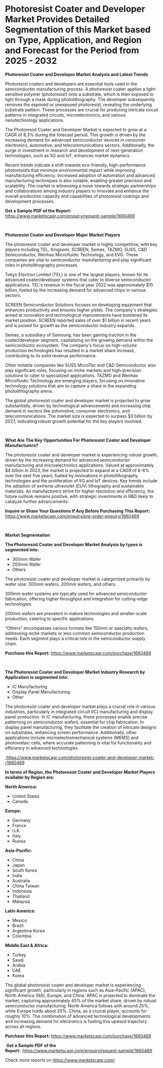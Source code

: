 <p><h1>Photoresist Coater and Developer Market Provides Detailed Segmentation of this Market based on Type, Application, and Region and Forecast for the Period from 2025 - 2032</h1></p><p><strong>Photoresist Coater and Developer Market Analysis and Latest Trends</strong></p>
<p><p>Photoresist coaters and developers are essential tools used in the semiconductor manufacturing process. A photoresist coater applies a light-sensitive polymer (photoresist) onto a substrate, which is then exposed to light through a mask during photolithography. The developer subsequently removes the exposed or unexposed photoresist, revealing the underlying substrate pattern. These processes are crucial for producing intricate circuit patterns in integrated circuits, microelectronics, and various nanotechnology applications.</p><p>The Photoresist Coater and Developer Market is expected to grow at a CAGR of 8.3% during the forecast period. This growth is driven by the increasing demand for advanced semiconductor devices in consumer electronics, automotive, and telecommunications sectors. Additionally, the surge in investment in research and development of next-generation technologies, such as 5G and IoT, enhances market dynamics.</p><p>Recent trends indicate a shift towards eco-friendly, high-performance photoresists that minimize environmental impact while improving manufacturing efficiency. Increased adoption of automation and advanced manufacturing techniques is also notable, enabling greater precision and scalability. The market is witnessing a move towards strategic partnerships and collaborations among industry players to innovate and enhance the overall production capacity and capabilities of photoresist coatings and development processes.</p></p>
<p><strong>Get a Sample PDF of the Report:&nbsp;</strong> <a href="https://www.marketscagr.com/enquiry/request-sample/1660469?utm_campaign=1869&utm_medium=2&utm_source=Github&utm_content=ia&utm_term=17012025&utm_id=photoresist-coater-and-developer">https://www.marketscagr.com/enquiry/request-sample/1660469</a></p>
<p>&nbsp;</p>
<p><strong>Photoresist Coater and Developer Major Market Players</strong></p>
<p><p>The photoresist coater and developer market is highly competitive, with key players including TEL, Kingsemi, SCREEN, Semes, TAZMO, SUSS, C&D Semiconductor, Wenhao Microfluidic Technology, and EVG. These companies are vital to semiconductor manufacturing and play significant roles in photolithography processes.</p><p>Tokyo Electron Limited (TEL) is one of the largest players, known for its advanced coater/developer systems that cater to diverse semiconductor applications. TEL's revenue in the fiscal year 2022 was approximately $15 billion, fueled by the increasing demand for advanced chips in various sectors.</p><p>SCREEN Semiconductor Solutions focuses on developing equipment that enhances productivity and ensures higher yields. The company's strategies aimed at innovation and technological improvements have bolstered its market position. SCREEN reported sales of over $1 billion in recent years and is poised for growth as the semiconductor industry expands.</p><p>Semes, a subsidiary of Samsung, has been gaining traction in the coater/developer segment, capitalizing on the growing demand within the semiconductor ecosystem. The company's focus on high-volume production technologies has resulted in a market share increase, contributing to its solid revenue performance.</p><p>Other notable companies like SUSS MicroTec and C&D Semiconductor also play significant roles, focusing on niche markets and high-precision solutions to cater to specialized applications. TAZMO and Wenhao Microfluidic Technology are emerging players, focusing on innovative technology solutions that aim to capture a share in the expanding photolithography arena.</p><p>The global photoresist coater and developer market is projected to grow substantially, driven by technological advancements and increasing chip demand in sectors like automotive, consumer electronics, and telecommunications. The market size is expected to surpass $3 billion by 2027, indicating robust growth potential for the key players involved.</p></p>
<p>&nbsp;</p>
<p><strong>What Are The Key Opportunities For Photoresist Coater and Developer Manufacturers?</strong></p>
<p><p>The photoresist coater and developer market is experiencing robust growth, driven by the increasing demand for advanced semiconductor manufacturing and microelectronics applications. Valued at approximately $4 billion in 2023, the market is projected to expand at a CAGR of 6-8% over the next five years, fueled by innovations in photolithography technologies and the proliferation of 5G and IoT devices. Key trends include the adoption of extreme ultraviolet (EUV) lithography and sustainable materials. As manufacturers strive for higher resolution and efficiency, the future outlook remains positive, with strategic investments in R&D likely to catalyze further advancements.</p></p>
<p><strong>Inquire or Share Your Questions If Any Before Purchasing This Report:</strong> <a href="https://www.marketscagr.com/enquiry/pre-order-enquiry/1660469?utm_campaign=1869&utm_medium=2&utm_source=Github&utm_content=ia&utm_term=17012025&utm_id=photoresist-coater-and-developer">https://www.marketscagr.com/enquiry/pre-order-enquiry/1660469</a></p>
<p>&nbsp;</p>
<p><strong>Market Segmentation</strong></p>
<p><strong>The Photoresist Coater and Developer Market Analysis by types is segmented into:</strong></p>
<p><ul><li>300mm Wafer</li><li>200mm Wafer</li><li>Others</li></ul></p>
<p><p>The photoresist coater and developer market is categorized primarily by wafer size: 300mm wafers, 200mm wafers, and others. </p><p>300mm wafer systems are typically used for advanced semiconductor fabrication, offering higher throughput and integration for cutting-edge technologies. </p><p>200mm wafers are prevalent in mature technologies and smaller-scale production, catering to specific applications. </p><p>“Others” encompasses various formats like 150mm or specialty wafers, addressing niche markets or less common semiconductor production needs. Each segment plays a critical role in the semiconductor supply chain.</p></p>
<p><strong>Purchase this Report:&nbsp;</strong><a href="https://www.marketscagr.com/purchase/1660469?utm_campaign=1869&utm_medium=2&utm_source=Github&utm_content=ia&utm_term=17012025&utm_id=photoresist-coater-and-developer">https://www.marketscagr.com/purchase/1660469</a></p>
<p>&nbsp;</p>
<p><strong>The Photoresist Coater and Developer Market Industry Research by Application is segmented into:</strong></p>
<p><ul><li>IC Manufacturing</li><li>Display Panel Manufacturing</li><li>Other</li></ul></p>
<p><p>The photoresist coater and developer market plays a crucial role in various industries, particularly in integrated circuit (IC) manufacturing and display panel production. In IC manufacturing, these processes enable precise patterning on semiconductor wafers, essential for chip fabrication. In display panel manufacturing, they facilitate the creation of intricate designs on substrates, enhancing screen performance. Additionally, other applications include microelectromechanical systems (MEMS) and photovoltaic cells, where accurate patterning is vital for functionality and efficiency in advanced technologies.</p></p>
<p><a href="https://www.marketscagr.com/photoresist-coater-and-developer-market-r1660469?utm_campaign=1869&utm_medium=2&utm_source=Github&utm_content=ia&utm_term=17012025&utm_id=photoresist-coater-and-developer">&nbsp;https://www.marketscagr.com/photoresist-coater-and-developer-market-r1660469</a></p>
<p><strong>In terms of Region, the Photoresist Coater and Developer Market Players available by Region are:</strong></p>
<p>
    <p> <strong> North America: </strong>
        <ul>
            <li>United States</li>
            <li>Canada</li>
        </ul>
        </p> 
    <p> <strong> Europe: </strong>
        <ul>
            <li>Germany</li>
            <li>France</li>
            <li>U.K.</li>
            <li>Italy</li>
            <li>Russia</li>
        </ul>
        </p> 
    <p> <strong> Asia-Pacific: </strong>
        <ul>
            <li>China</li>
            <li>Japan</li>
            <li>South Korea</li>
            <li>India</li>
            <li>Australia</li>
            <li>China Taiwan</li>
            <li>Indonesia</li>
            <li>Thailand</li>
            <li>Malaysia</li>
        </ul>
        </p> 
    <p> <strong> Latin America: </strong>
        <ul>
            <li>Mexico</li>
            <li>Brazil</li>
            <li>Argentina Korea</li>
            <li>Colombia</li>
        </ul>
        </p> 
    <p> <strong> Middle East & Africa: </strong>
        <ul>
            <li>Turkey</li>
            <li>Saudi</li>
            <li>Arabia</li>
            <li>UAE</li>
            <li>Korea</li>
        </ul>
    </p>
    </p>
<p><p>The global photoresist coater and developer market is experiencing significant growth, particularly in regions such as Asia-Pacific (APAC), North America (NA), Europe, and China. APAC is projected to dominate the market, capturing approximately 45% of the market share, driven by robust semiconductor manufacturing. North America follows with around 25%, while Europe holds about 20%. China, as a crucial player, accounts for roughly 10%. The combination of advanced technological developments and increasing demand for electronics is fueling this upward trajectory across all regions.</p></p>
<p><strong>Purchase this Report: </strong><a href="https://www.marketscagr.com/purchase/1660469?utm_campaign=1869&utm_medium=2&utm_source=Github&utm_content=ia&utm_term=17012025&utm_id=photoresist-coater-and-developer">https://www.marketscagr.com/purchase/1660469</a></p>
<p>&nbsp;<strong>Get a Sample PDF of the Report:&nbsp;&nbsp;</strong><a href="https://www.marketscagr.com/enquiry/request-sample/1660469?utm_campaign=1869&utm_medium=2&utm_source=Github&utm_content=ia&utm_term=17012025&utm_id=photoresist-coater-and-developer">https://www.marketscagr.com/enquiry/request-sample/1660469</a></p>
<p><strong></strong></p>
<p>Check more reports on <a href="https://www.marketscagr.com/?utm_campaign=1869&utm_medium=2&utm_source=Github&utm_content=ia&utm_term=17012025&utm_id=photoresist-coater-and-developer">https://www.marketscagr.com/</a></p>